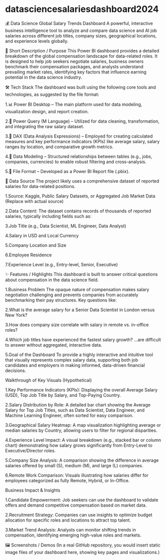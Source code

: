 # datasciencesalariesdashboard2024
💰 Data Science Global Salary Trends Dashboard
A powerful, interactive business intelligence tool to analyze and compare data science and AI job salaries across different job titles, company sizes, geographical locations, and experience levels globally.

🎯 Short Description / Purpose
This Power BI dashboard provides a detailed breakdown of the global compensation landscape for data-related roles. It is designed to help job seekers negotiate salaries, business owners benchmark their compensation packages, and analysts understand prevailing market rates, identifying key factors that influence earning potential in the data science industry.

🛠️ Tech Stack
The dashboard was built using the following core tools and technologies, as suggested by the file format:

1.📊 Power BI Desktop – The main platform used for data modeling, visualization design, and report creation.

2.📂 Power Query (M Language) – Utilized for data cleaning, transformation, and integrating the raw salary dataset.

3.🧠 DAX (Data Analysis Expressions) – Employed for creating calculated measures and key performance indicators (KPIs) like average salary, salary ranges by location, and comparative growth metrics.

4.📝 Data Modeling – Structured relationships between tables (e.g., jobs, companies, currencies) to enable robust filtering and cross-analysis.

5.📁 File Format – Developed as a Power BI Report file (.pbix).

💾 Data Source
The project likely uses a comprehensive dataset of reported salaries for data-related positions.

1.Source: Kaggle, Public Salary Datasets, or Aggregated Job Market Data (Replace with actual source)

2.Data Content: The dataset contains records of thousands of reported salaries, typically including fields such as:

3.Job Title (e.g., Data Scientist, ML Engineer, Data Analyst)

4.Salary in USD and Local Currency

5.Company Location and Size

6.Employee Residence

7.Experience Level (e.g., Entry-level, Senior, Executive)

✨ Features / Highlights
This dashboard is built to answer critical questions about compensation in the data science field.

1.Business Problem The opaque nature of compensation makes salary negotiation challenging and prevents companies from accurately benchmarking their pay structures. Key questions like:

2.What is the average salary for a Senior Data Scientist in London versus New York?

3.How does company size correlate with salary in remote vs. in-office roles?

4.Which job titles have experienced the fastest salary growth? ...are difficult to answer without aggregated, interactive data.

5.Goal of the Dashboard To provide a highly interactive and intuitive tool that visually represents complex salary data, supporting both job candidates and employers in making informed, data-driven financial decisions.

Walkthrough of Key Visuals (Hypothetical)

1.Key Performance Indicators (KPIs): Displaying the overall Average Salary (USD), Top Job Title by Salary, and Top-Paying Country.

2.Salary Distribution by Role: A detailed bar chart showing the Average Salary for Top Job Titles, such as Data Scientist, Data Engineer, and Machine Learning Engineer, often sorted for easy comparison.

3.Geographical Salary Heatmap: A map visualization highlighting average or median salaries by Country, allowing users to filter for regional disparities.

4.Experience Level Impact: A visual breakdown (e.g., stacked bar or column chart) demonstrating how salary grows significantly from Entry-Level to Executive/Director roles.

5.Company Size Analysis: A comparison showing the difference in average salaries offered by small (S), medium (M), and large (L) companies.

6.Remote Work Comparison: Visuals illustrating how salaries differ for employees categorized as fully Remote, Hybrid, or In-Office.

Business Impact & Insights

1.Candidate Empowerment: Job seekers can use the dashboard to validate offers and demand competitive compensation based on market data.

2.Recruitment Strategy: Companies can use insights to optimize budget allocation for specific roles and locations to attract top talent.

3.Market Trend Analysis: Analysts can monitor shifting trends in compensation, identifying emerging high-value roles and markets.

🖼️ Screenshots / Demos
(In a real GitHub repository, you would insert static image files of your dashboard here, showing key pages and visualizations.)

